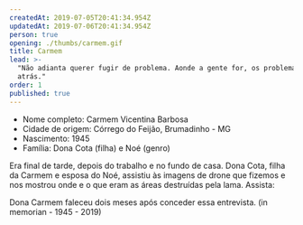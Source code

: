 ```yaml
---
createdAt: 2019-07-05T20:41:34.954Z
updatedAt: 2019-07-06T20:41:34.954Z
person: true
opening: ./thumbs/carmem.gif
title: Carmem
lead: >-
  "Não adianta querer fugir de problema. Aonde a gente for, os problemas vão
  atrás."
order: 1
published: true
---
```


<div class="infos">

- Nome completo: Carmem Vicentina Barbosa
- Cidade de origem: Córrego do Feijão, Brumadinho - MG
- Nascimento: 1945
- Família: Dona Cota (filha) e Noé (genro)

</div>

<div class="video" title="Título descritivo do vídeo para acessibilidade" data-video="UGa5rFyJMKo"></div>

Era final de tarde, depois do trabalho e no fundo de casa. Dona Cota, filha da Carmem e esposa do Noé, assistiu às imagens de drone que fizemos e nos mostrou onde e o que eram as áreas destruídas pela lama. Assista:

<div class="video" data-size="small" title="Título descritivo do vídeo para acessibilidade" data-video="bpwQHjHPC4A"></div>

Dona Carmem faleceu dois meses após conceder essa entrevista. 
(in memorian - 1945 - 2019)
